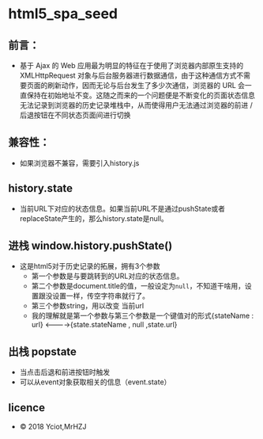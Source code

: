 # html5_spa_seed
## 前言：
+ 基于 Ajax 的 Web 应用最为明显的特征在于使用了浏览器内部原生支持的 XMLHttpRequest 对象与后台服务器进行数据通信，由于这种通信方式不需要页面的刷新动作，因而无论与后台发生了多少次通信，浏览器的 URL 会一直保持在初始地址不变。这随之而来的一个问题便是不断变化的页面状态信息无法记录到浏览器的历史记录堆栈中，从而使得用户无法通过浏览器的前进 / 后退按钮在不同状态页面间进行切换

## 兼容性：
+ 如果浏览器不兼容，需要引入history.js
## history.state
+ 当前URL下对应的状态信息。如果当前URL不是通过pushState或者replaceState产生的，那么history.state是null。
## 进栈 window.history.pushState()
+ 这是html5对于历史记录的拓展，拥有3个参数
     -  第一个参数是与要跳转到的URL对应的状态信息。
     -  第二个参数是document.title的值，一般设定为`null`，不知道干啥用，设置跟没设置一样，传空字符串就行了。
     -  第三个参数string，用以改变 当前url  
     -  我的理解就是第一个参数与第三个参数是一个键值对的形式{stateName : url} <---->{state.stateName , null ,state.url}
 
## 出栈 popstate
 + 当点击后退和前进按钮时触发
 + 可以从event对象获取相关的信息（event.state）
 
## licence
+ © 2018 Yciot,MrHZJ